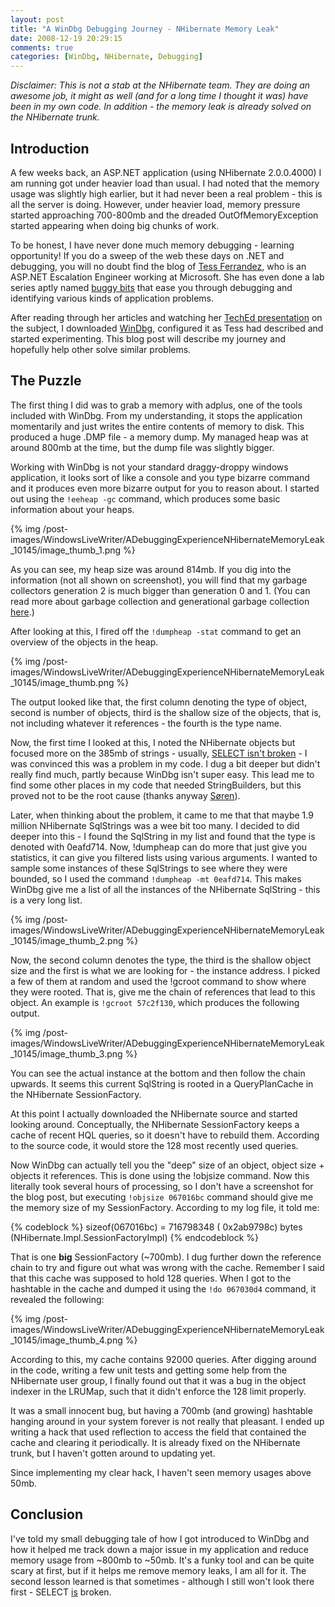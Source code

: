 ```yaml
---
layout: post
title: "A WinDbg Debugging Journey - NHibernate Memory Leak"
date: 2008-12-19 20:29:15
comments: true
categories: [WinDbg, NHibernate, Debugging]
---
```

*Disclaimer: This is not a stab at the NHibernate team. They are doing an awesome job, it might as well (and for a long time I thought it was) have been in my own code. In addition - the memory leak is already solved on the NHibernate trunk.*
 
## Introduction
 
A few weeks back, an ASP.NET application (using NHibernate 2.0.0.4000) I am running got under heavier load than usual. I had noted that the memory usage was slightly high earlier, but it had never been a real problem - this is all the server is doing. However, under heavier load, memory pressure started approaching 700-800mb and the dreaded OutOfMemoryException started appearing when doing big chunks of work.
 
To be honest, I have never done much memory debugging - learning opportunity! If you do a sweep of the web these days on .NET and debugging, you will no doubt find the blog of [Tess Ferrandez](http://blogs.msdn.com/tess/), who is an ASP.NET Escalation Engineer working at Microsoft. She has even done a lab series aptly named [buggy bits](http://blogs.msdn.com/tess/pages/net-debugging-demos-information-and-setup-instructions.aspx) that ease you through debugging and identifying various kinds of application problems. 
 
After reading through her articles and watching her [TechEd presentation](http://blogs.msdn.com/tess/archive/2008/11/27/video-of-my-teched-presentation-of-common-issues-in-asp-net-and-how-to-debug-them-with-windbg.aspx) on the subject, I downloaded [WinDbg](http://www.microsoft.com/whdc/devtools/debugging/default.mspx), configured it as Tess had described and started experimenting. This blog post will describe my journey and hopefully help other solve similar problems.
 
## The Puzzle
 
The first thing I did was to grab a memory with adplus, one of the tools included with WinDbg. From my understanding, it stops the application momentarily and just writes the entire contents of memory to disk. This produced a huge .DMP file - a memory dump. My managed heap was at around 800mb at the time, but the dump file was slightly bigger.
 
Working with WinDbg is not your standard draggy-droppy windows application, it looks sort of like a console and you type bizarre command and it produces even more bizarre output for you to reason about. I started out using the `!eeheap -gc` command, which produces some basic information about your heaps.
 
{% img /post-images/WindowsLiveWriter/ADebuggingExperienceNHibernateMemoryLeak_10145/image_thumb_1.png %} 
 
As you can see, my heap size was around 814mb. If you dig into the information (not all shown on screenshot), you will find that my garbage collectors generation 2 is much bigger than generation 0 and 1. (You can read more about garbage collection and generational garbage collection [here](http://en.wikipedia.org/wiki/Garbage_collection_(computer_science)).)
 
After looking at this, I fired off the `!dumpheap -stat` command to get an overview of the objects in the heap.
 
{% img /post-images/WindowsLiveWriter/ADebuggingExperienceNHibernateMemoryLeak_10145/image_thumb.png %} 
 
The output looked like that, the first column denoting the type of object, second is number of objects, third is the shallow size of the objects, that is, not including whatever it references - the fourth is the type name.
 
Now, the first time I looked at this, I noted the NHibernate objects but focused more on the 385mb of strings - usually, [SELECT isn't broken](http://www.pragprog.com/the-pragmatic-programmer/extracts/tips) - I was convinced this was a problem in my code. I dug a bit deeper but didn't really find much, partly because WinDbg isn't super easy. This lead me to find some other places in my code that needed StringBuilders, but this proved not to be the root cause (thanks anyway [Søren](http://www.publicvoid.dk/)).
 
Later, when thinking about the problem, it came to me that that maybe 1.9 million NHibernate SqlStrings was a wee bit too many. I decided to did deeper into this - I found the SqlString in my list and found that the type is denoted with 0eafd714. Now, !dumpheap can do more that just give you statistics, it can give you filtered lists using various arguments. I wanted to sample some instances of these SqlStrings to see where they were bounded, so I used the command `!dumpheap -mt 0eafd714`. This makes WinDbg give me a list of all the instances of the NHibernate SqlString - this is a very long list.
 
{% img /post-images/WindowsLiveWriter/ADebuggingExperienceNHibernateMemoryLeak_10145/image_thumb_2.png %} 
 
Now, the second column denotes the type, the third is the shallow object size and the first is what we are looking for - the instance address. I picked a few of them at random and used the !gcroot command to show where they were rooted. That is, give me the chain of references that lead to this object. An example is `!gcroot 57c2f130`, which produces the following output.
 
{% img /post-images/WindowsLiveWriter/ADebuggingExperienceNHibernateMemoryLeak_10145/image_thumb_3.png %} 
 
You can see the actual instance at the bottom and then follow the chain upwards. It seems this current SqlString is rooted in a QueryPlanCache in the NHibernate SessionFactory.
 
At this point I actually downloaded the NHibernate source and started looking around. Conceptually, the NHibernate SessionFactory keeps a cache of recent HQL queries, so it doesn't have to rebuild them. According to the source code, it would store the 128 most recently used queries. 
 
Now WinDbg can actually tell you the "deep" size of an object, object size + objects it references. This is done using the !objsize command. Now this literally took several hours of processing, so I don't have a screenshot for the blog post, but executing `!objsize 067016bc` command should give me the memory size of my SessionFactory. According to my log file, it told me:

{% codeblock %} 
 sizeof(067016bc) =    716798348 (  0x2ab9798c) bytes (NHibernate.Impl.SessionFactoryImpl)
{% endcodeblock %}

That is one **big** SessionFactory (~700mb). I dug further down the reference chain to try and figure out what was wrong with the cache. Remember I said that this cache was supposed to hold 128 queries. When I got to the hashtable in the cache and dumped it using the `!do 067030d4` command, it revealed the following:

{% img /post-images/WindowsLiveWriter/ADebuggingExperienceNHibernateMemoryLeak_10145/image_thumb_4.png %} 

According to this, my cache contains 92000 queries. After digging around in the code, writing a few unit tests and getting some help from the NHibernate user group, I finally found out that it was a bug in the object indexer in the LRUMap, such that it didn't enforce the 128 limit properly.

It was a small innocent bug, but having a 700mb (and growing) hashtable hanging around in your system forever is not really that pleasant. I ended up writing a hack that used reflection to access the field that contained the cache and clearing it periodically. It is already fixed on the NHibernate trunk, but I haven't gotten around to updating yet.

Since implementing my clear hack, I haven't seen memory usages above 50mb.

## Conclusion

I've told my small debugging tale of how I got introduced to WinDbg and how it helped me track down a major issue in my application and reduce memory usage from ~800mb to ~50mb. It's a funky tool and can be quite scary at first, but if it helps me remove memory leaks, I am all for it. The second lesson learned is that sometimes - although I still won't look there first - SELECT <u>is</u> broken.
